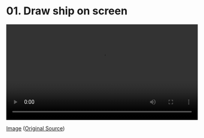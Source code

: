 # 01. Draw ship on screen

<video controls width="512">
    <source src="./tut_1.mp4"
            type="video/mp4">
    Sorry, your browser doesn't support embedded videos.
</video>

[Image](./tut_1.git) ([Original Source](https://ztiromoritz.github.io/pico-8-shooter/gif/tut_1.gif))



